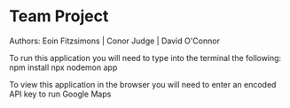 # Team Project
 Authors: Eoin Fitzsimons | Conor Judge | David O'Connor

To run this application you will need to type into the terminal the following:
npm install
npx nodemon app

To view this application in the browser you will need to enter an encoded API key to run Google Maps